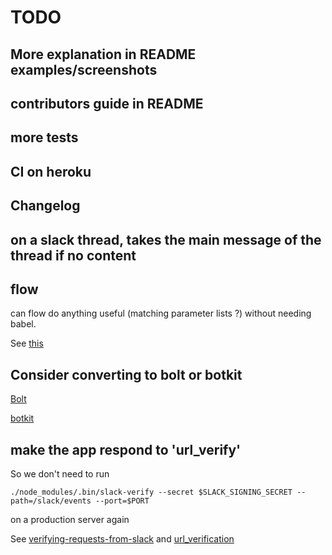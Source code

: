 # TODO

## More explanation in README examples/screenshots

## contributors guide in README

## more tests

## CI on heroku

## Changelog

## on a slack thread, takes the main message of the thread if no content

## flow

can flow do anything useful (matching parameter lists ?) without needing babel.

See [this](https://medium.com/javascript-scene/you-might-not-need-typescript-or-static-types-aa7cb670a77b)

## Consider converting to bolt or botkit

[Bolt](https://slack.dev/bolt/tutorial/getting-started)

[botkit](https://botkit.ai/docs/v4/core.html)

## make the app respond to 'url_verify'

So we don't need to run

    ./node_modules/.bin/slack-verify --secret $SLACK_SIGNING_SECRET --path=/slack/events --port=$PORT

on a production server again

See [verifying-requests-from-slack](https://api.slack.com/authentication/verifying-requests-from-slack) and [url_verification](https://api.slack.com/events/url_verification)
